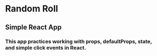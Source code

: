 # Random Roll 
## Simple React App 
### This app practices working with props, defaultProps, state, and simple click events in React. 
